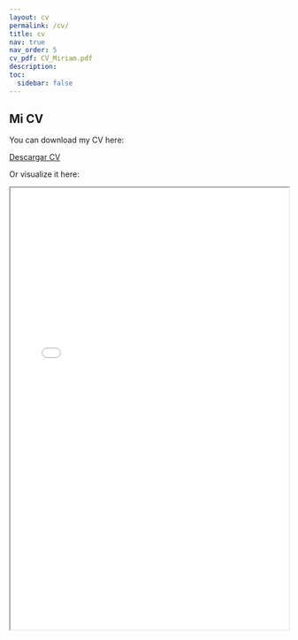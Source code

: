 ```yaml
---
layout: cv
permalink: /cv/
title: cv
nav: true
nav_order: 5
cv_pdf: CV_Miriam.pdf
description:
toc:
  sidebar: false
---
```


## Mi CV

You can download my CV here:

[Descargar CV](assets/CV_Miriam.pdf)

Or visualize it here:

<iframe src="/assets/CV_Miriam.pdf" width="100%" height="800px">
    <a href="/assets/CV_Miriam.pdf">Descargar PDF</a>.
</iframe>
